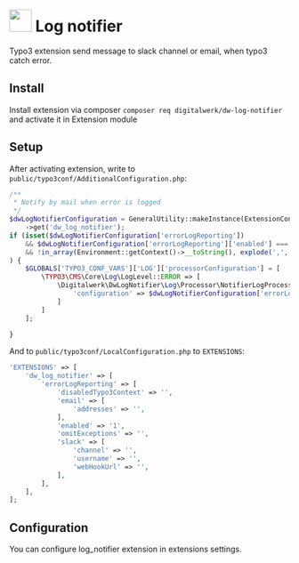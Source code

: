 


# <img src="https://github.com/samo-mihal/dw-log-notifier/raw/master/Resources/Public/Icons/Extension.svg?sanitize=true" width="40" height="40"/> Log notifier
Typo3 extension send message to slack channel or email, when typo3 catch error.


## Install
Install extension via composer `composer req digitalwerk/dw-log-notifier` and activate it in Extension module


## Setup
After activating extension, write to `public/typo3conf/AdditionalConfiguration.php`:
```php
/**
 * Notify by mail when error is logged
 */
$dwLogNotifierConfiguration = GeneralUtility::makeInstance(ExtensionConfiguration::class)
    ->get('dw_log_notifier');
if (isset($dwLogNotifierConfiguration['errorLogReporting'])
    && $dwLogNotifierConfiguration['errorLogReporting']['enabled'] === '1'
    && !in_array(Environment::getContext()->__toString(), explode(',', $dwLogNotifierConfiguration['errorLogReporting']['disabledTypo3Context']))
) {
    $GLOBALS['TYPO3_CONF_VARS']['LOG']['processorConfiguration'] = [
        \TYPO3\CMS\Core\Log\LogLevel::ERROR => [
            \Digitalwerk\DwLogNotifier\Log\Processor\NotifierLogProcessor::class => [
                'configuration' => $dwLogNotifierConfiguration['errorLogReporting'],
            ]
        ]
    ];

}
```

And to `public/typo3conf/LocalConfiguration.php` to `EXTENSIONS`:
```php
'EXTENSIONS' => [
    'dw_log_notifier' => [
        'errorLogReporting' => [
            'disabledTypo3Context' => '',
            'email' => [
                'addresses' => '',
            ],
            'enabled' => '1',
            'omitExceptions' => '',
            'slack' => [
                'channel' => '',
                'username' => '',
                'webHookUrl' => '',
            ],
        ],
    ],
];
```

## Configuration
You can configure log_notifier extension in extensions settings.

